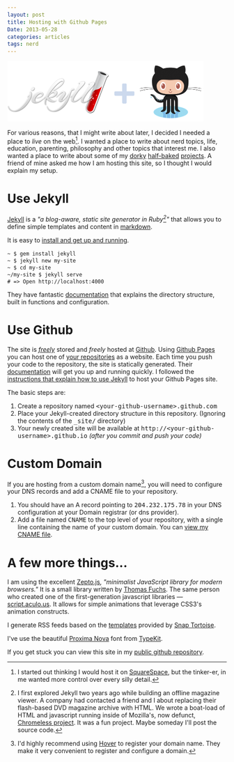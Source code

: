 ```yaml
---
layout: post
title: Hosting with Github Pages
Date: 2013-05-28
categories: articles
tags: nerd
---
```

<img src="/images/posts/jekyll+github.png" class="centered can_shrink" alt="Jekyll and Github logos" width="450px"/>

For various reasons, that I might write about later, I decided I needed a place to *live* on the web[^fn-hosting]. I wanted a place to write about nerd topics, life, education, parenting, philosophy and other topics that interest me. I also wanted a place to write about some of my [dorky](https://github.com/banderson623) [half-baked](https://github.com/banderson623/KeynoteKeyFramer) [projects](https://github.com/banderson623/slideo). A friend of mine asked me how I am hosting this site, so I thought I would explain my setup.

# Use Jekyll

[Jekyll](http://jekyllrb.com/) is a _"a blog-aware, static site generator in Ruby[^fn-jekyll]"_ that allows you to define simple templates and content in [markdown](http://daringfireball.net/projects/markdown/).

It is easy to [install and get up and running](http://jekyllrb.com/docs/installation/).

```
~ $ gem install jekyll
~ $ jekyll new my-site
~ $ cd my-site
~/my-site $ jekyll serve
# => Open http://localhost:4000
```

They have fantastic [documentation](http://jekyllrb.com/docs/home/) that explains the directory structure, built in functions and configuration.

# Use Github

The site is *[freely](https://github.com/blog/11-github-free-for-open-source)* stored and *freely* hosted at [Github](http://github.com). Using [Github Pages](http://pages.github.com/) you can host one of [your repositories](https://help.github.com/articles/user-organization-and-project-pages) as a website. Each time you push your code to the repository, the site is statically generated. Their [documentation](https://help.github.com/categories/20/articles) will get you up and running quickly. I followed the [instructions that explain how to use Jekyll](https://help.github.com/articles/using-jekyll-with-pages) to host your Github Pages site.

The basic steps are:

1. Create a repository named <tt>&lt;your-github-username&gt;.github.com</tt>
2. Place your Jekyll-created directory structure in this repository. (Ignoring the contents of the <tt>_site/</tt> directory)
3. Your newly created site will be available at <tt>http://&lt;your-github-username&gt;.github.io</tt> _(after you commit and push your code)_


# Custom Domain
If you are hosting from a custom domain name[^fn-custom-dns], you will need to configure your DNS records and add a CNAME file to your repository.

1. You should have an A record pointing to <tt>204.232.175.78</tt> in your DNS configuration at your Domain registrar (or dns provider).
2. Add a file named <tt>CNAME</tt> to the top level of your repository, with a single line containing the name of your custom domain. You can [view my CNAME file](https://github.com/banderson623/banderson623.github.com/blob/master/CNAME).



# A few more things...

I am using the excellent [Zepto.js](http://zeptojs.com/), _"minimalist JavaScript library for modern browsers."_ It is a small library written by [Thomas Fuchs](https://github.com/madrobby). The same person who created one of the first-generation javascript libraries &mdash; [script.aculo.us](http://script.aculo.us). It allows for simple animations that leverage CSS3's animation constructs.

I generate RSS feeds based on the [templates](https://github.com/snaptortoise/jekyll-rss-feeds) provided by [Snap Tortoise](http://snaptortoise.com/open-source.html).

I've use the beautiful [Proxima Nova](https://typekit.com/fonts/proxima-nova) font from  [TypeKit](https://typekit.com/).

If you get stuck you can view this site in my [public github repository](https://github.com/banderson623/banderson623.github.com).

[^fn-hosting]: I started out thinking I would host it on [SquareSpace](http://www.squarespace.com/), but the tinker-er, in me wanted more control over every silly detail.

[^fn-jekyll]: I first explored Jekyll two years ago while building an offline  magazine viewer. A company had contacted a friend and I about replacing their flash-based DVD magazine archive with HTML. We wrote a boat-load of HTML and javascript running inside of Mozilla's, now defunct, [Chromeless project](https://mozillalabs.com/en-US/chromeless/). It was a fun project. Maybe someday I'll post the source code.

[^fn-custom-dns]: I'd highly recommend using [Hover](http://hover.com) to register your domain name. They make it very convenient to register and configure a domain.
